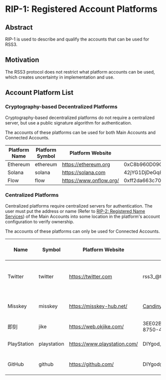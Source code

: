 # RIP-1: Registered Account Platforms

## Abstract

RIP-1 is used to describe and qualify the accounts that can be used for RSS3.

## Motivation

The RSS3 protocol does not restrict what platform accounts can be used, which creates uncertainty in implementation and use.

## Account Platform List

### Cryptography-based Decentralized Platforms

Cryptography-based decentralized platforms do not require a centralized server, but use a public signature algorithm for authentication.

The accounts of these platforms can be used for both Main Accounts and Connected Accounts.

| Platform Name | Platform Symbol | Platform Website | Example | Address and Signature Algorithms |
| -- | -- | -- | -- | -- |
| Ethereum | ethereum | <https://ethereum.org> | 0xC8b960D09C0078c18Dcbe7eB9AB9d816BcCa8944@ethereum | <https://ethereum.org/en/developers/docs/accounts/> |
| Solana | solana | <https://solana.com> | 42jYG1DjDeGq8VgKtah1yR45MXU1uxThFxXukb6QBKMY@solana | <https://docs.solana.com/terminology#account> |
| Flow | flow | <https://www.onflow.org/> | 0xff2da663c7033313@flow | <https://docs.onflow.org/cadence/language/crypto/> |

### Centralized Platforms

Centralized platforms require centralized servers for authentication. The user must put the address or name (Refer to [RIP-2: Registered Name Services](./RIPs/RIP-2.md)) of the Main Accounts into some location in the platform's account configuration to verify ownership.

The accounts of these platforms can only be used for Connected Accounts.

| Name | Symbol | Platform Website | Example | Address or Name Location |
| -- | -- | -- | -- | -- |
| Twitter | twitter | <https://twitter.com> | rss3_@twitter | Username, Name, Bio, Website, Pinned tweet |
| Misskey | misskey | <https://misskey-hub.net/> | Candinya@nya.one@misskey | Name, Bio, Labels, Pinned notes |
| 即刻 | jike | <https://web.okjike.com/> | 3EE02BC9-C5B3-4209-8750-4ED1EE0F67BB@jike | 昵称, 签名 |
| PlayStation | playstation | <https://www.playstation.com/> | DIYgod_@playstation | Online ID, Name, About |
| GitHub | github | <https://github.com/> | DIYgod@github | Name, Bio, Company, Website |
